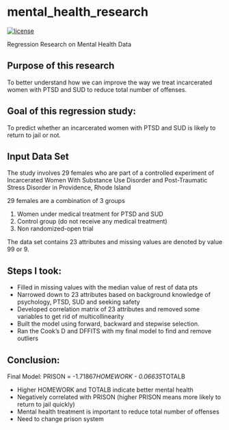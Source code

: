 # mental_health_research
[![license](https://img.shields.io/github/license/mashape/apistatus.svg)](https://github.com/shivaninyc/mental_health_research/blob/master/LICENSE)

Regression Research on Mental Health Data

## Purpose of this research
To better understand how we can improve the way we treat incarcerated women with PTSD and SUD to reduce total number of offenses.

## Goal of this regression study: 
To predict whether an incarcerated women with PTSD and SUD is likely to return to jail or not.

## Input Data Set
The study involves 29 females who are part of a controlled experiment of Incarcerated Women With Substance Use Disorder and Post-Traumatic Stress Disorder in Providence, Rhode Island

29 females are a combination of 3 groups
1. Women under medical treatment for PTSD and SUD
2. Control group (do not receive any medical treatment)
3. Non randomized-open trial

The data set contains 23 attributes and missing values are denoted by value 99 or 9.

## Steps I took: 
* Filled in missing values with the median value of rest of data pts
* Narrowed down to 23 attributes based on background knowledge of
psychology, PTSD, SUD and seeking safety
* Developed correlation matrix of 23 attributes and removed some variables
to get rid of multicollinearity
* Built the model using forward, backward and stepwise selection.
* Ran the Cook’s D and DFFITS with my final model to find and remove outliers

## Conclusion: 
Final Model:
PRISON = -1.71867*HOMEWORK - 0.06635*TOTALB

* Higher HOMEWORK and TOTALB indicate better mental health
* Negatively correlated with PRISON (higher PRISON means more likely to return to jail quickly)
* Mental health treatment is important to reduce total number of offenses
* Need to change prison system
